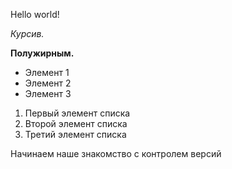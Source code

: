 Hello world!

*Курсив.*

**Полужирным.**

* Элемент 1
* Элемент 2
* Элемент 3

1. Первый элемент списка
2. Второй элемент списка
3. Третий элемент списка

Начинаем наше знакомство с контролем версий